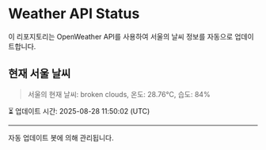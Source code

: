 
# Weather API Status

이 리포지토리는 OpenWeather API를 사용하여 서울의 날씨 정보를 자동으로 업데이트합니다.

## 현재 서울 날씨
> 서울의 현재 날씨: broken clouds, 온도: 28.76°C, 습도: 84%

⏳ 업데이트 시간: 2025-08-28 11:50:02 (UTC)

---
자동 업데이트 봇에 의해 관리됩니다.
